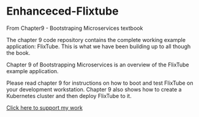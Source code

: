 # Enhanceced-Flixtube
From Chapter9 - Bootstraping Microservices textbook

The chapter 9 code repository contains the complete working example application: FlixTube. This is what we have been building up to all though the book. 

Chapter 9 of Bootstrapping Microservices is an overview of the FlixTube example application.

Please read chapter 9 for instructions on how to boot and test FlixTube on your development workstation. Chapter 9 also shows how to create a Kubernetes cluster and then deploy FlixTube to it.

[Click here to support my work](https://www.codecapers.com.au/about#support-my-work)

